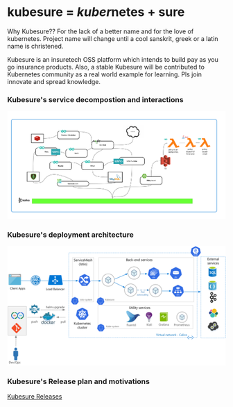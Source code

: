 # kubesure = *kuber*netes + sure 

Why Kubesure?? For the lack of a better name and for the love of kubernetes. Project name will change until a cool sanskrit, greek or a latin name is christened. 

Kubesure is an insuretech OSS platform which intends to build pay as you go insurance products. Also, a stable Kubesure will be contributed to Kubernetes community as a real world example for learning. Pls join innovate and spread knowledge. 

### Kubesure's service decompostion and interactions 

![Alt text](kubesuremsa.png?raw=true "Kubesure Microservice Interactions")

### Kubesure's deployment architecture

![Alt text](kubesure_architecture.png?raw=true "Kubesure Deployment Architecture")

### Kubesure's Release plan and motivations

[Kubesure Releases](./Releases.md)

